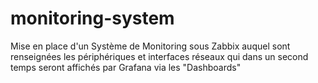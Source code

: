 # monitoring-system
Mise en place d'un Système de Monitoring sous Zabbix auquel sont renseignées les périphériques et interfaces réseaux qui dans un second temps seront affichés par Grafana via les "Dashboards"

